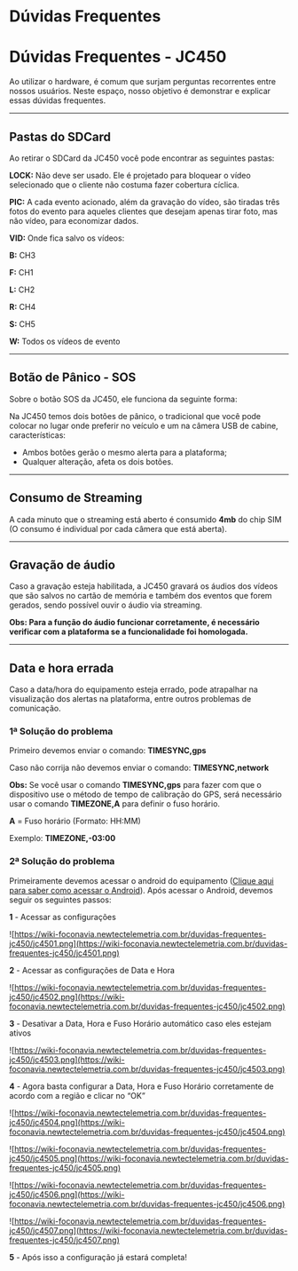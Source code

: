 # Dúvidas Frequentes

# Dúvidas Frequentes - JC450

Ao utilizar o hardware, é comum que surjam perguntas recorrentes entre nossos usuários. Neste espaço, nosso objetivo é demonstrar e explicar essas dúvidas frequentes.

---

## Pastas do SDCard

Ao retirar o SDCard da JC450 você pode encontrar as seguintes pastas:

**LOCK:** Não deve ser usado. Ele é projetado para bloquear o vídeo selecionado que o cliente não costuma fazer cobertura cíclica.

**PIC:** A cada evento acionado, além da gravação do vídeo, são tiradas três fotos do evento para aqueles clientes que desejam apenas tirar foto, mas não vídeo, para economizar dados.

**VID:** Onde fica salvo os vídeos:

**B:** CH3

**F:** CH1

**L:** CH2

**R:** CH4

**S:** CH5

**W:** Todos os vídeos de evento

---

## Botão de Pânico - SOS

Sobre o botão SOS da JC450, ele funciona da seguinte forma:

Na JC450 temos dois botões de pânico, o tradicional que você pode colocar no lugar onde preferir no veículo e um na câmera USB de cabine, características:

- Ambos botões gerão o mesmo alerta para a plataforma;
- Qualquer alteração, afeta os dois botões.

---

## Consumo de Streaming

A cada minuto que o streaming está aberto é consumido **4mb** do chip SIM (O consumo é individual por cada câmera que está aberta).

---

## Gravação de áudio

Caso a gravação esteja habilitada, a JC450 gravará os áudios dos vídeos que são salvos no cartão de memória e também dos eventos que forem gerados, sendo possível ouvir o áudio via streaming.

**Obs: Para a função do áudio funcionar corretamente, é necessário verificar com a plataforma se a funcionalidade foi homologada.**

---

## Data e hora errada

Caso a data/hora do equipamento esteja errado, pode atrapalhar na visualização dos alertas na plataforma, entre outros problemas de comunicação.

### 1ª Solução do problema

Primeiro devemos enviar o comando: **TIMESYNC,gps**

Caso não corrija não devemos enviar o comando: **TIMESYNC,network**

**Obs:** Se você usar o comando **TIMESYNC,gps** para fazer com que o dispositivo use o método de tempo de calibração do GPS, será necessário usar o comando **TIMEZONE,A** para definir o fuso horário.

**A** = Fuso horário (Formato: HH:MM)

Exemplo: **TIMEZONE,-03:00**

### 2ª Solução do problema

Primeiramente devemos acessar o android do equipamento ([Clique aqui para saber como acessar o Android](https://wiki-foconavia.newtectelemetria.com.br/pt-br/jc450-android)). Após acessar o Android, devemos seguir os seguintes passos:

**1** - Acessar as configurações

![https://wiki-foconavia.newtectelemetria.com.br/duvidas-frequentes-jc450/jc4501.png](https://wiki-foconavia.newtectelemetria.com.br/duvidas-frequentes-jc450/jc4501.png)

**2** - Acessar as configurações de Data e Hora

![https://wiki-foconavia.newtectelemetria.com.br/duvidas-frequentes-jc450/jc4502.png](https://wiki-foconavia.newtectelemetria.com.br/duvidas-frequentes-jc450/jc4502.png)

**3** - Desativar a Data, Hora e Fuso Horário automático caso eles estejam ativos

![https://wiki-foconavia.newtectelemetria.com.br/duvidas-frequentes-jc450/jc4503.png](https://wiki-foconavia.newtectelemetria.com.br/duvidas-frequentes-jc450/jc4503.png)

**4** - Agora basta configurar a Data, Hora e Fuso Horário corretamente de acordo com a região e clicar no “OK”

![https://wiki-foconavia.newtectelemetria.com.br/duvidas-frequentes-jc450/jc4504.png](https://wiki-foconavia.newtectelemetria.com.br/duvidas-frequentes-jc450/jc4504.png)

![https://wiki-foconavia.newtectelemetria.com.br/duvidas-frequentes-jc450/jc4505.png](https://wiki-foconavia.newtectelemetria.com.br/duvidas-frequentes-jc450/jc4505.png)

![https://wiki-foconavia.newtectelemetria.com.br/duvidas-frequentes-jc450/jc4506.png](https://wiki-foconavia.newtectelemetria.com.br/duvidas-frequentes-jc450/jc4506.png)

![https://wiki-foconavia.newtectelemetria.com.br/duvidas-frequentes-jc450/jc4507.png](https://wiki-foconavia.newtectelemetria.com.br/duvidas-frequentes-jc450/jc4507.png)

**5** - Após isso a configuração já estará completa!